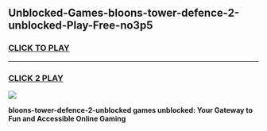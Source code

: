 
## Unblocked-Games-bloons-tower-defence-2-unblocked-Play-Free-no3p5
<h3>
<a href="https://premium76.site?title=bloons-tower-defence-2-unblocked&ref=10A">CLICK TO PLAY</a></h3>
<hr>

<h3>
<a href="https://premium76.site?title=bloons-tower-defence-2-unblocked&ref=10A">CLICK 2 PLAY</a>
  
</h3>

<a href="https://premium76.site?title=bloons-tower-defence-2-unblocked&ref=10A"><img src="https://clearcache.store/games.png"></a>


**bloons-tower-defence-2-unblocked games unblocked: Your Gateway to Fun and Accessible Online Gaming**
